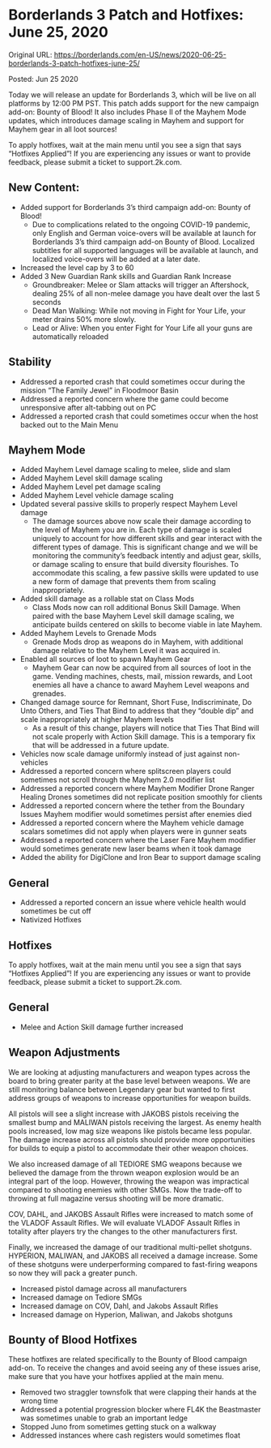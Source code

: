 Borderlands 3 Patch and Hotfixes: June 25, 2020
===============================================

Original URL: https://borderlands.com/en-US/news/2020-06-25-borderlands-3-patch-hotfixes-june-25/

 Posted: Jun 25 2020

Today we will release an update for Borderlands 3, which will be live on all platforms by 12:00 PM PST. This patch adds support for the new campaign add-on: Bounty of Blood! It also includes Phase II of the Mayhem Mode updates, which introduces damage scaling in Mayhem and support for Mayhem gear in all loot sources!

To apply hotfixes, wait at the main menu until you see a sign that says “Hotfixes Applied”! If you are experiencing any issues or want to provide feedback, please submit a ticket to support.2k.com.

New Content:
------------

- Added support for Borderlands 3’s third campaign add-on: Bounty of Blood!
  - Due to complications related to the ongoing COVID-19 pandemic, only English and German voice-overs will be available at launch for Borderlands 3’s third campaign add-on Bounty of Blood. Localized subtitles for all supported languages will be available at launch, and localized voice-overs will be added at a later date.
- Increased the level cap by 3 to 60
- Added 3 New Guardian Rank skills and Guardian Rank Increase
  - Groundbreaker: Melee or Slam attacks will trigger an Aftershock, dealing 25% of all non-melee damage you have dealt over the last 5 seconds
  - Dead Man Walking: While not moving in Fight for Your Life, your meter drains 50% more slowly.
  - Lead or Alive: When you enter Fight for Your Life all your guns are automatically reloaded

Stability
---------

- Addressed a reported crash that could sometimes occur during the mission “The Family Jewel” in Floodmoor Basin
- Addressed a reported concern where the game could become unresponsive after alt-tabbing out on PC
- Addressed a reported crash that could sometimes occur when the host backed out to the Main Menu

Mayhem Mode
-----------

- Added Mayhem Level damage scaling to melee, slide and slam
- Added Mayhem Level skill damage scaling
- Added Mayhem Level pet damage scaling
- Added Mayhem Level vehicle damage scaling
- Updated several passive skills to properly respect Mayhem Level damage
  - The damage sources above now scale their damage according to the level of Mayhem you are in. Each type of damage is scaled uniquely to account for how different skills and gear interact with the different types of damage.  This is significant change and we will be monitoring the community’s feedback intently and adjust gear, skills, or damage scaling to ensure that build diversity flourishes. To accommodate this scaling, a few passive skills were updated to use a new form of damage that prevents them from scaling inappropriately.
- Added skill damage as a rollable stat on Class Mods
  - Class Mods now can roll additional Bonus Skill Damage.  When paired with the base Mayhem Level skill damage scaling, we anticipate builds centered on skills to become viable in late Mayhem.
- Added Mayhem Levels to Grenade Mods
  - Grenade Mods drop as weapons do in Mayhem, with additional damage relative to the Mayhem Level it was acquired in.
- Enabled all sources of loot to spawn Mayhem Gear
  - Mayhem Gear can now be acquired from all sources of loot in the game.  Vending machines, chests, mail, mission rewards, and Loot enemies all have a chance to award Mayhem Level weapons and grenades.
- Changed damage source for Remnant, Short Fuse, Indiscriminate, Do Unto Others, and Ties That Bind to address that they “double dip” and scale inappropriately at higher Mayhem levels
  - As a result of this change, players will notice that Ties That Bind will not scale properly with Action Skill damage. This is a temporary fix that will be addressed in a future update.
- Vehicles now scale damage uniformly instead of just against non-vehicles
- Addressed a reported concern where splitscreen players could sometimes not scroll through the Mayhem 2.0 modifier list
- Addressed a reported concern where Mayhem Modifier Drone Ranger Healing Drones sometimes did not replicate position smoothly for clients
- Addressed a reported concern where the tether from the Boundary Issues Mayhem modifier would sometimes persist after enemies died
- Addressed a reported concern where the Mayhem vehicle damage scalars sometimes did not apply when players were in gunner seats
- Addressed a reported concern where the Laser Fare Mayhem modifier would sometimes generate new laser beams when it took damage
- Added the ability for DigiClone and Iron Bear to support damage scaling

General
-------

- Addressed a reported concern an issue where vehicle health would sometimes be cut off
- Nativized Hotfixes

Hotfixes
--------

To apply hotfixes, wait at the main menu until you see a sign that says “Hotfixes Applied”! If you are experiencing any issues or want to provide feedback, please submit a ticket to support.2k.com.

General
-------

- Melee and Action Skill damage further increased

Weapon Adjustments
------------------

We are looking at adjusting manufacturers and weapon types across the board to bring greater parity at the base level between weapons. We are still monitoring balance between Legendary gear but wanted to first address groups of weapons to increase opportunities for weapon builds.

All pistols will see a slight increase with JAKOBS pistols receiving the smallest bump and MALIWAN pistols receiving the largest. As enemy health pools increased, low mag size weapons like pistols became less popular. The damage increase across all pistols should provide more opportunities for builds to equip a pistol to accommodate their other weapon choices.

We also increased damage of all TEDIORE SMG weapons because we believed the damage from the thrown weapon explosion would be an integral part of the loop. However, throwing the weapon was impractical compared to shooting enemies with other SMGs. Now the trade-off to throwing at full magazine versus shooting will be more dramatic.

COV, DAHL, and JAKOBS Assault Rifles were increased to match some of the VLADOF Assault Rifles. We will evaluate VLADOF Assault Rifles in totality after players try the changes to the other manufacturers first.

Finally, we increased the damage of our traditional multi-pellet shotguns. HYPERION, MALIWAN, and JAKOBS all received a damage increase. Some of these shotguns were underperforming compared to fast-firing weapons so now they will pack a greater punch.

- Increased pistol damage across all manufacturers
- Increased damage on Tediore SMGs
- Increased damage on COV, Dahl, and Jakobs Assault Rifles
- Increased damage on Hyperion, Maliwan, and Jakobs shotguns

Bounty of Blood Hotfixes
------------------------

These hotfixes are related specifically to the Bounty of Blood campaign add-on. To receive the changes and avoid seeing any of these issues arise, make sure that you have your hotfixes applied at the main menu.

- Removed two straggler townsfolk that were clapping their hands at the wrong time
- Addressed a potential progression blocker where FL4K the Beastmaster was sometimes unable to grab an important ledge
- Stopped Juno from sometimes getting stuck on a walkway
- Addressed instances where cash registers would sometimes float

